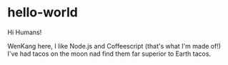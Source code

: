 # hello-world

Hi Humans!

WenKang here, I like Node.js and Coffeescript (that's what I'm made of!)
I've had tacos on the moon nad find them far superior to Earth tacos.

